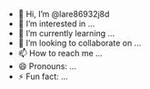 - 👋 Hi, I’m @lare86932j8d
- 👀 I’m interested in ...
- 🌱 I’m currently learning ...
- 💞️ I’m looking to collaborate on ...
- 📫 How to reach me ...
- 😄 Pronouns: ...
- ⚡ Fun fact: ...

<!---
lare86932j8d/lare86932j8d is a ✨ special ✨ repository because its `README.md` (this file) appears on your GitHub profile.
You can click the Preview link to take a look at your changes.
--->
